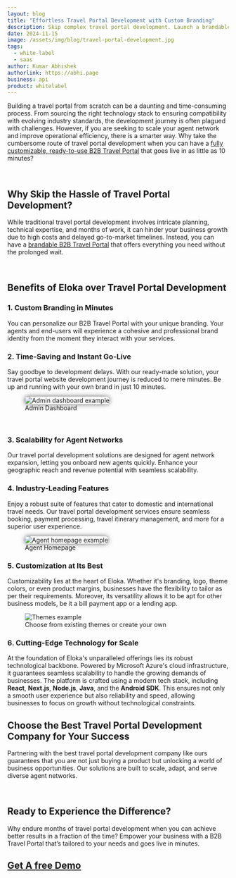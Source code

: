 ```yaml
---
layout: blog
title: "Effortless Travel Portal Development with Custom Branding"
description: Skip complex travel portal development. Launch a brandable B2B Travel Portal in 10 minutes with our ready-made solutions for quick and scalable growth.
date: 2024-11-15
image: /assets/img/blog/travel-portal-development.jpg
tags:
  - white-label
  - saas
author: Kumar Abhishek
authorlink: https://abhi.page
business: api
product: whitelabel
---
```



Building a travel portal from scratch can be a daunting and time-consuming process. From sourcing the right technology stack to ensuring compatibility with evolving industry standards, the development journey is often plagued with challenges. However, if you are seeking to scale your agent network and improve operational efficiency, there is a smarter way. Why take the cumbersome route of travel portal development when you can have a <a href="https://eko.in/eloka/travel-portal">fully customizable, ready-to-use B2B Travel Portal</a> that goes live in as little as 10 minutes?

<br>

<h2>Why Skip the Hassle of Travel Portal Development?</h2>

While traditional travel portal development involves intricate planning, technical expertise, and months of work, it can hinder your business growth due to high costs and delayed go-to-market timelines. Instead, you can have a <a href="https://eko.in/eloka/travel-portal">brandable B2B Travel Portal</a> that offers everything you need without the prolonged wait.


<br>

<h2>Benefits of Eloka over Travel Portal Development</h2>


<h3>1. Custom Branding in Minutes</h3>

You can personalize our B2B Travel Portal with your unique branding. Your agents and end-users will experience a cohesive and professional brand identity from the moment they interact with your services.


<h3>2. Time-Saving and Instant Go-Live</h3>

Say goodbye to development delays. With our ready-made solution, your travel portal website development journey is reduced to mere minutes. Be up and running with your own brand in just 10 minutes.

<figure>
  <img src="/assets/img/eloka/screen03.jpg" alt="Admin dashboard example" style="max-width:600px;box-shadow:0px 0px 12px 0px rgba(0,0,0,0.6);border-radius:6px;">
  <figcaption>Admin Dashboard</figcaption>
</figure>

<br>

<h3>3. Scalability for Agent Networks</h3>

Our travel portal development solutions are designed for agent network expansion, letting you onboard new agents quickly. Enhance your geographic reach and revenue potential with seamless scalability.


<h3>4. Industry-Leading Features</h3>

<!-- <img src="/assets/img/eloka/screen02.jpg" alt="Admin dashboard example" style="max-width:350px;float:right;margin:0px 0px 15px 15px;box-shadow:0px 0px 12px 0px rgba(0,0,0,0.6);"> -->

Enjoy a robust suite of features that cater to domestic and international travel needs. Our travel portal development services ensure seamless booking, payment processing, travel itinerary management, and more for a superior user experience.

<figure>
  <img src="/assets/img/eloka/screen02.jpg" alt="Agent homepage example" style="max-width:600px;box-shadow:0px 0px 12px 0px rgba(0,0,0,0.6);border-radius:6px;">
  <figcaption>Agent Homepage</figcaption>
</figure>


<h3>5. Customization at Its Best</h3>

<!-- <img src="/assets/img/eloka/eloka_themes_1.png" alt="Themes example" style="max-width:350px;float:right; margin: 0px 0px 15px 15px;"> -->

Customizability lies at the heart of Eloka. Whether it's branding, logo, theme colors, or even product margins, businesses have the flexibility to tailor as per their requirements. Moreover, its versatility allows it to be apt for other business models, be it a bill payment app or a lending app.

<figure>
  <img src="/assets/img/eloka/eloka_themes_1.png" alt="Themes example" style="max-width:600px;">
  <figcaption>Choose from existing themes or create your own</figcaption>
</figure>



<h3>6. Cutting-Edge Technology for Scale</h3>

At the foundation of Eloka's unparalleled offerings lies its robust technological backbone. Powered by Microsoft Azure's cloud infrastructure, it guarantees seamless scalability to handle the growing demands of businesses. The platform is crafted using a modern tech stack, including **React**, **Next.js**, **Node.js**, **Java**, and the **Android SDK**. This ensures not only a smooth user experience but also reliability and speed, allowing businesses to focus on growth without technological constraints.

<h2>Choose the Best Travel Portal Development Company for Your Success</h2>

Partnering with the best travel portal development company like ours guarantees that you are not just buying a product but unlocking a world of business opportunities. Our solutions are built to scale, adapt, and serve diverse agent networks.

<br>

<h2>Ready to Experience the Difference?</h2>

Why endure months of travel portal development when you can achieve better results in a fraction of the time? Empower your business with a B2B Travel Portal that’s tailored to your needs and goes live in minutes.
<a href="https://eko.in/eloka/travel-portal#sectionSignupForm"><h2>Get A free Demo</h2></a>

